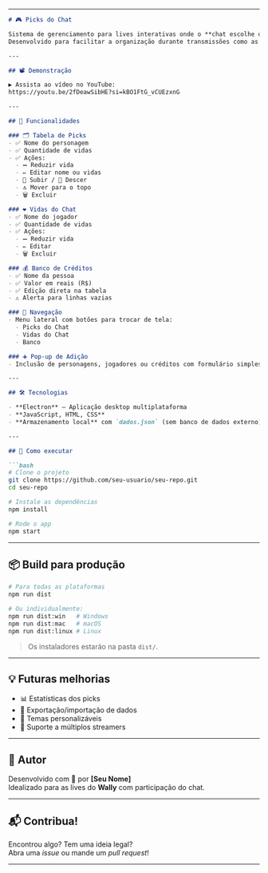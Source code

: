 

---

```markdown
# 🎮 Picks do Chat

Sistema de gerenciamento para lives interativas onde o **chat escolhe os personagens**!  
Desenvolvido para facilitar a organização durante transmissões como as do Wally em **League of Legends: Wild Rift**.

---

## 📽️ Demonstração

▶️ Assista ao vídeo no YouTube:  
https://youtu.be/2fDeawSibHE?si=kBO1FtG_vCUEzxnG

---

## 🧩 Funcionalidades

### 🗂️ Tabela de Picks
- ✅ Nome do personagem
- ✅ Quantidade de vidas
- ✅ Ações:
  - ➖ Reduzir vida
  - ✏️ Editar nome ou vidas
  - 🔼 Subir / 🔽 Descer
  - 🔝 Mover para o topo
  - 🗑️ Excluir

### ❤️ Vidas do Chat
- ✅ Nome do jogador
- ✅ Quantidade de vidas
- ✅ Ações:
  - ➖ Reduzir vida
  - ✏️ Editar
  - 🗑️ Excluir

### 💰 Banco de Créditos
- ✅ Nome da pessoa
- ✅ Valor em reais (R$)
- ✅ Edição direta na tabela
- ⚠️ Alerta para linhas vazias

### 🧭 Navegação
- Menu lateral com botões para trocar de tela:
  - Picks do Chat
  - Vidas do Chat
  - Banco

### ➕ Pop-up de Adição
- Inclusão de personagens, jogadores ou créditos com formulário simples

---

## 🛠️ Tecnologias

- **Electron** – Aplicação desktop multiplataforma
- **JavaScript, HTML, CSS**
- **Armazenamento local** com `dados.json` (sem banco de dados externo)

---

## 🚀 Como executar

```bash
# Clone o projeto
git clone https://github.com/seu-usuario/seu-repo.git
cd seu-repo

# Instale as dependências
npm install

# Rode o app
npm start
```

---

## 📦 Build para produção

```bash
# Para todas as plataformas
npm run dist

# Ou individualmente:
npm run dist:win   # Windows
npm run dist:mac   # macOS
npm run dist:linux # Linux
```

> Os instaladores estarão na pasta `dist/`.

---

## 💡 Futuras melhorias

- 📊 Estatísticas dos picks
- 💾 Exportação/importação de dados
- 🎨 Temas personalizáveis
- 👥 Suporte a múltiplos streamers

---

## 👤 Autor

Desenvolvido com 💙 por **[Seu Nome]**  
Idealizado para as lives do **Wally** com participação do chat.

---

## 📬 Contribua!

Encontrou algo? Tem uma ideia legal?  
Abra uma _issue_ ou mande um _pull request_!

---
```

